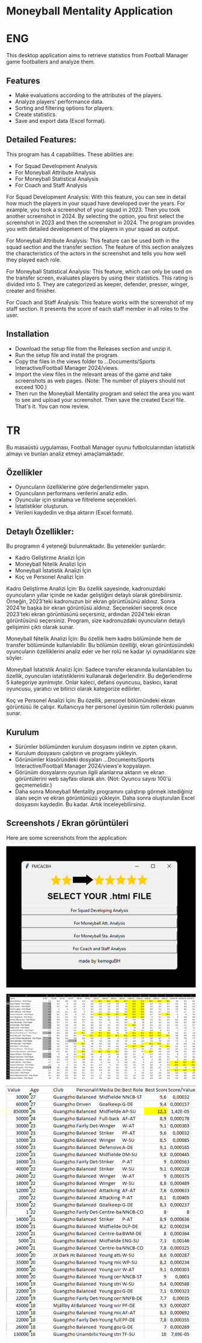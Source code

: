﻿# Moneyball Mentality Application

# ENG
This desktop application aims to retrieve statistics from Football Manager game footballers and analyze them.

## Features

- Make evaluations according to the attributes of the players.
- Analyze players' performance data.
- Sorting and filtering options for players.
- Create statistics.
- Save and export data (Excel format).

## Detailed Features:

This program has 4 capabilities. These abilities are:

- For Squad Development Analysis
- For Moneyball Attribute Analysis
- For Moneyball Statistical Analysis
- For Coach and Staff Analysis

For Squad Development Analysis:
With this feature, you can see in detail how much the players in your squad have developed over the years. For example, you took a screenshot of your squad in 2023. Then you took another screenshot in 2024. By selecting the option, you first select the screenshot in 2023 and then the screenshot in 2024. The program provides you with detailed development of the players in your squad as output.

For Moneyball Attribute Analysis:
This feature can be used both in the squad section and the transfer section. The feature of this section analyzes the characteristics of the actors in the screenshot and tells you how well they played each role.

For Moneyball Statistical Analysis:
This feature, which can only be used on the transfer screen, evaluates players by using their statistics. This rating is divided into 5. They are categorized as keeper, defender, presser, winger, creater and finisher.

For Coach and Staff Analysis:
This feature works with the screenshot of my staff section. It presents the score of each staff member in all roles to the user.

## Installation 

- Download the setup file from the Releases section and unzip it.
- Run the setup file and install the program.
- Copy the files in the views folder to ...Documents/Sports Interactive/Football Manager 2024/views.
- Import the view files in the relevant areas of the game and take screenshots as web pages. (Note: The number of players should not exceed 100.)
- Then run the Moneyball Mentality program and select the area you want to see and upload your screenshot. Then save the created Excel file. That's it. You can now review.

# TR
Bu masaüstü uygulaması, Football Manager oyunu futbolcularından istatistik almayı ve bunları analiz etmeyi amaçlamaktadır.

## Özellikler

- Oyuncuların özelliklerine göre değerlendirmeler yapın.
- Oyuncuların performans verilerini analiz edin.
- Oyuncular için sıralama ve filtreleme seçenekleri.
- İstatistikler oluşturun.
- Verileri kaydedin ve dışa aktarın (Excel formatı).

## Detaylı Özellikler:

Bu programın 4 yeteneği bulunmaktadır. Bu yetenekler şunlardır:

- Kadro Geliştirme Analizi İçin
- Moneyball Nitelik Analizi İçin
- Moneyball İstatistik Analizi İçin
- Koç ve Personel Analizi İçin

Kadro Geliştirme Analizi İçin:
Bu özellik sayesinde, kadronuzdaki oyuncuların yıllar içinde ne kadar geliştiğini detaylı olarak görebilirsiniz. Örneğin, 2023'teki kadronuzun bir ekran görüntüsünü aldınız. Sonra 2024'te başka bir ekran görüntüsü aldınız. Seçenekleri seçerek önce 2023'teki ekran görüntüsünü seçersiniz, ardından 2024'teki ekran görüntüsünü seçersiniz. Program, size kadronuzdaki oyuncuların detaylı gelişimini çıktı olarak sunar.

Moneyball Nitelik Analizi İçin:
Bu özellik hem kadro bölümünde hem de transfer bölümünde kullanılabilir. Bu bölümün özelliği, ekran görüntüsündeki oyuncuların özelliklerini analiz eder ve her rolü ne kadar iyi oynadıklarını size söyler.

Moneyball İstatistik Analizi İçin:
Sadece transfer ekranında kullanılabilen bu özellik, oyuncuları istatistiklerini kullanarak değerlendirir. Bu değerlendirme 5 kategoriye ayrılmıştır. Onlar kaleci, defans oyuncusu, baskıcı, kanat oyuncusu, yaratıcı ve bitirici olarak kategorize edilirler.

Koç ve Personel Analizi İçin:
Bu özellik, personel bölümündeki ekran görüntüsü ile çalışır. Kullanıcıya her personel üyesinin tüm rollerdeki puanını sunar.

## Kurulum

- Sürümler bölümünden kurulum dosyasını indirin ve zipten çıkarın.
- Kurulum dosyasını çalıştırın ve programı yükleyin.
- Görünümler klasöründeki dosyaları ...Documents/Sports Interactive/Football Manager 2024/views'e kopyalayın.
- Görünüm dosyalarını oyunun ilgili alanlarına aktarın ve ekran görüntülerini web sayfası olarak alın. (Not: Oyuncu sayısı 100'ü geçmemelidir.)
- Daha sonra Moneyball Mentality programını çalıştırıp görmek istediğiniz alanı seçin ve ekran görüntünüzü yükleyin. Daha sonra oluşturulan Excel dosyasını kaydedin. Bu kadar. Artık inceleyebilirsiniz.

## Screenshots / Ekran görüntüleri

Here are some screenshots from the application:

![Screenshot 3](ss1.png)

![Screenshot 2](ss2.png)

![Screenshot 1](ss3.png)




